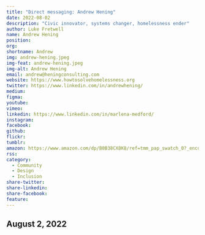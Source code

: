```yaml
---
title: "Direct messaging: Andrew Hening"
date: 2022-08-02
description: "Civic innovator, systems changer, homelessness ender"
author: Luke Fretwell
name: Andrew Hening
position:   
org: 
shortname: Andrew
img: andrew-hening.jpeg
img-feat: andrew-hening.jpeg
img-alt: Andrew Hening
email: andrew@heningconsulting.com
website: https://www.howtosolvehomelessness.org
twitter: https://www.linkedin.com/in/andrewhening/
medium:
figma:
youtube:
vimeo:
linkedin: https://www.linkedin.com/in/marlena-medford/
instagram:
facebook:
github:
flickr:
tumblr:
amazon: https://www.amazon.com/dp/B0B38CX8K8/ref=tmm_pap_swatch_0?_encoding=UTF8&qid=1654918089&sr=8-1
rss:
category:
  - Community
  - Design
  - Inclusion
share-twitter: 
share-linkedin: 
share-facebook: 
feature:
---
```


## August 2, 2022

